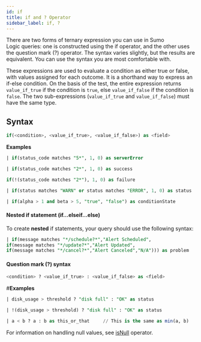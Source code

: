 ```yaml
---
id: if
title: if and ? Operator
sidebar_label: if, ?
---
```



There are two forms of ternary expression you can use in Sumo Logic queries: one is constructed using the if operator, and the other uses the question mark (?) operator. The syntax varies slightly, but the results are equivalent. You can use the syntax you are most comfortable with.

These expressions are used to evaluate a condition as either true or false, with values assigned for each outcome. It is a shorthand way to express an if-else condition. On the basis of the test, the entire expression returns `value_if_true` if the condition is `true`, else `value_if_false` if the condition is `false`. The two sub-expressions (`value_if_true` and `value_if_false`) must have the same type.

## Syntax

```sql
if(<condition>, <value_if_true>, <value_if_false>) as <field>
```

**Examples**

```sql
| if(status_code matches "5*", 1, 0) as serverError
```

```sql
| if(status_code matches "2*", 1, 0) as success
```

```sql
if(!(status_code matches "2*"), 1, 0) as failure
```

```sql
| if(status matches "WARN" or status matches "ERROR", 1, 0) as status
```

```sql
| if(alpha > 1 and beta > 5, "true", "false") as conditionState
```

#### Nested if statement (if...elseif...else)

To create **nested** if statements, your query should use the following
syntax:  

```sql
| if(message matches "*/schedule?*","Alert Scheduled",
if(message matches "*/update?*","Alert Updated",
if(message matches "*/cancel?*","Alert Canceled","N/A"))) as problem
```

#### Question mark (?) syntax

```sql
<condition> ? <value_if_true> : <value_if_false> as <field>
```

#**Examples**

```sql
| disk_usage > threshold ? "disk full" : "OK" as status
```

```sql
| !(disk_usage > threshold) ? "disk full" : "OK" as status
```

```sql
| a < b ? a : b as this_or_that     // This is the same as min(a, b)
```

For information on handling null values, see [isNull](#isNull) operator.

